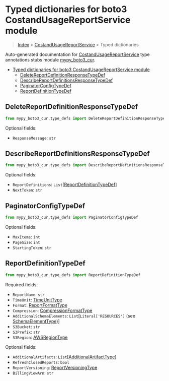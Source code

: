 # Typed dictionaries for boto3 CostandUsageReportService module

> [Index](..) > [CostandUsageReportService](.) > Typed dictionaries

Auto-generated documentation for
[CostandUsageReportService](https://boto3.amazonaws.com/v1/documentation/api/1.17.77/reference/services/cur.html#CostandUsageReportService)
type annotations stubs module
[mypy_boto3_cur](https://pypi.org/project/mypy-boto3-cur/).

- [Typed dictionaries for boto3 CostandUsageReportService module](#typed-dictionaries-for-boto3-costandusagereportservice-module)
  - [DeleteReportDefinitionResponseTypeDef](#deletereportdefinitionresponsetypedef)
  - [DescribeReportDefinitionsResponseTypeDef](#describereportdefinitionsresponsetypedef)
  - [PaginatorConfigTypeDef](#paginatorconfigtypedef)
  - [ReportDefinitionTypeDef](#reportdefinitiontypedef)

## DeleteReportDefinitionResponseTypeDef

```python
from mypy_boto3_cur.type_defs import DeleteReportDefinitionResponseTypeDef
```

Optional fields:

- `ResponseMessage`: `str`

## DescribeReportDefinitionsResponseTypeDef

```python
from mypy_boto3_cur.type_defs import DescribeReportDefinitionsResponseTypeDef
```

Optional fields:

- `ReportDefinitions`:
  `List`\[[ReportDefinitionTypeDef](./type_defs.md#reportdefinitiontypedef)\]
- `NextToken`: `str`

## PaginatorConfigTypeDef

```python
from mypy_boto3_cur.type_defs import PaginatorConfigTypeDef
```

Optional fields:

- `MaxItems`: `int`
- `PageSize`: `int`
- `StartingToken`: `str`

## ReportDefinitionTypeDef

```python
from mypy_boto3_cur.type_defs import ReportDefinitionTypeDef
```

Required fields:

- `ReportName`: `str`
- `TimeUnit`: [TimeUnitType](./literals.md#timeunittype)
- `Format`: [ReportFormatType](./literals.md#reportformattype)
- `Compression`: [CompressionFormatType](./literals.md#compressionformattype)
- `AdditionalSchemaElements`: `List`\[`Literal['RESOURCES']` (see
  [SchemaElementType](./literals.md#schemaelementtype))\]
- `S3Bucket`: `str`
- `S3Prefix`: `str`
- `S3Region`: [AWSRegionType](./literals.md#awsregiontype)

Optional fields:

- `AdditionalArtifacts`:
  `List`\[[AdditionalArtifactType](./literals.md#additionalartifacttype)\]
- `RefreshClosedReports`: `bool`
- `ReportVersioning`:
  [ReportVersioningType](./literals.md#reportversioningtype)
- `BillingViewArn`: `str`
